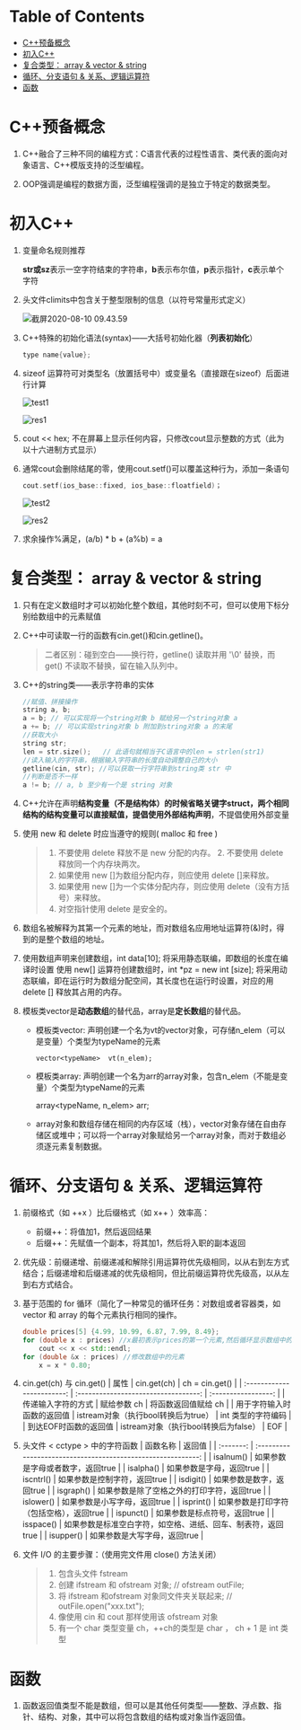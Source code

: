 Table of Contents
=================

   * [C++预备概念](#c++预备概念)
   * [初入C++](#初入c++)
   * [复合类型： array &amp; vector &amp; string](#复合类型-array--vector--string)
   * [循环、分支语句 &amp; 关系、逻辑运算符](#循环分支语句--关系逻辑运算符)
   * [函数](#函数)

# C++预备概念

1. C++融合了三种不同的编程方式：C语言代表的过程性语言、类代表的面向对象语言、C++模版支持的泛型编程。

2. OOP强调是编程的数据方面，泛型编程强调的是独立于特定的数据类型。

# 初入C++

1. 变量命名规则推荐
   
    **str或sz**表示一空字符结束的字符串，**b**表示布尔值，**p**表示指针，**c**表示单个字符
    
2. 头文件climits中包含关于整型限制的信息（以符号常量形式定义）
	
	![截屏2020-08-10 09.43.59](https://tva1.sinaimg.cn/large/007S8ZIlly1ghlm3wiso7j30ln08p0vw.jpg)
	
3. C++特殊的初始化语法(syntax)——大括号初始化器（**列表初始化**）

    ```cpp
    type name{value};
    ```

4. sizeof 运算符可对类型名（放置括号中）或变量名（直接跟在sizeof）后面进行计算

    ![test1](https://tva1.sinaimg.cn/large/007S8ZIlly1ghlm6q16baj30f305zmxp.jpg)

    ![res1](https://tva1.sinaimg.cn/large/007S8ZIlly1ghlm71cjlyj30a302gaa0.jpg)

5. cout << hex; 不在屏幕上显示任何内容，只修改cout显示整数的方式（此为以十六进制方式显示）

6. 通常cout会删除结尾的零，使用cout.setf()可以覆盖这种行为，添加一条语句	

   ```cpp
   cout.setf(ios_base::fixed, ios_base::floatfield)；
   ```

   ![test2](https://tva1.sinaimg.cn/large/007S8ZIlly1ghlm7nuqwqj30ex075wf9.jpg)

   ![res2](https://tva1.sinaimg.cn/large/007S8ZIlly1ghlm7w6m0qj309l033mx5.jpg)

7. 求余操作%满足，(a/b) * b + (a%b) = a	

# 复合类型： array & vector & string

1. 只有在定义数组时才可以初始化整个数组，其他时刻不可，但可以使用下标分别给数组中的元素赋值
2. C++中可读取一行的函数有cin.get()和cin.getline()。
	
	> 二者区别：碰到空白——换行符，getline() 读取并用 '\0' 替换，而 get() 不读取不替换，留在输入队列中。
	
3. C++的string类——表示字符串的实体

    ```cpp
    //赋值、拼接操作
    string a, b;
    a = b; // 可以实现将一个string对象 b 赋给另一个string对象 a
    a += b; // 可以实现string对象 b 附加到string对象 a 的末尾
    //获取大小
    string str;
    len = str.size();	// 此语句就相当于C语言中的len = strlen(str1)
    //读入输入的字符串，根据输入字符串的长度自动调整自己的大小
    getline(cin, str); //可以获取一行字符串到string类 str 中
    //判断是否不一样	
    a != b; // a, b 至少有一个是 string 对象
    ```

4. C++允许在声明**结构变量（不是结构体）**的时候省略关键字struct，两个相同结构的结构变量可以直接赋值，提倡使用**外部结构声明**，不提倡使用外部变量

5. 使用 new 和 delete 时应当遵守的规则( malloc 和 free )

    > 1. 不要使用 delete 释放不是 new 分配的内存。
    >    2. 不要使用 delete 释放同一个内存块两次。
    >  3. 如果使用 new []为数组分配内存，则应使用 delete []来释放。
    >  4. 如果使用 new []为一个实体分配内存，则应使用 delete（没有方括号）来释放。
    >  5. 对空指针使用 delete 是安全的。

6. 数组名被解释为其第一个元素的地址，而对数组名应用地址运算符(&)时，得到的是整个数组的地址。

7. 使用数组声明来创建数组，int data[10]; 将采用静态联编，即数组的长度在编译时设置
   使用 new[] 运算符创建数组时，int *pz = new int [size]; 将采用动态联编，即在运行时为数组分配空间，其长度也在运行时设置，对应的用 delete [] 释放其占用的内存。  

8. 模板类vector是**动态数组**的替代品，array是**定长数组**的替代品。
   - 模板类vector: 声明创建一个名为vt的vector对象，可存储n_elem（可以是变量）个类型为typeName的元素

   		 vector<typeName>  vt(n_elem);
   	
   - 模板类array: 声明创建一个名为arr的array对象，包含n_elem（不能是变量）个类型为typeName的元素
   	
   		array<typeName, n_elem> arr;

   - array对象和数组存储在相同的内存区域（栈），vector对象存储在自由存储区或堆中；可以将一个array对象赋给另一个array对象，而对于数组必须逐元素复制数据。

# 循环、分支语句 & 关系、逻辑运算符



1. 前缀格式（如 ++x ）比后缀格式（如 x++ ）效率高：
	- 前缀++：将值加1，然后返回结果
	- 后缀++：先赋值一个副本，将其加1，然后将入职的副本返回
	
2. 优先级：前缀递增、前缀递减和解除引用运算符优先级相同，以从右到左方式结合；后缀递增和后缀递减的优先级相同，但比前缀运算符优先级高，以从左到右方式结合。

3. 基于范围的 for 循环（简化了一种常见的循环任务：对数组或者容器类，如 vector 和 array 的每个元素执行相同的操作。

    ```cpp
    double prices[5] {4.99, 10.99, 6.87, 7.99, 8.49};
    for (double x : prices) //x最初表示prices的第一个元素,然后循环显示数组中的每个值
    	cout << x << std::endl;
    for (double &x : prices) //修改数组中的元素
    	x = x * 0.80;
    ```

    

4. cin.get(ch) 与 cin.get()
	|            属性            |             cin.get(ch)              |   ch = cin.get()    |
	| :------------------------: | :----------------------------------: | :-----------------: |
	|     传递输入字符的方式     |             赋给参数 ch              | 将函数返回值赋给 ch |
	| 用于字符输入时函数的返回值 | istream对象（执行bool转换后为true）  | int 类型的字符编码  |
	|   到达EOF时函数的返回值    | istream对象（执行bool转换后为false） |         EOF         |
	
5. 头文件 < cctype > 中的字符函数
	| 函数名称  |                            返回值                            |
	| :-------: | :----------------------------------------------------------: |
	| isalnum() |               如果参数是字母或者数字，返回true               |
	| isalpha() |                   如果参数是字母，返回true                   |
	| iscntrl() |                 如果参数是控制字符，返回true                 |
	| isdigit() |                   如果参数是数字，返回true                   |
	| isgraph() |          如果参数是除了空格之外的打印字符，返回true          |
	| islower() |                 如果参数是小写字母，返回true                 |
	| isprint() |           如果参数是打印字符（包括空格），返回true           |
	| ispunct() |                 如果参数是标点符号，返回true                 |
	| isspace() | 如果参数是标准空白字符，如空格、进纸、回车、制表符，返回true |
	| isupper() |                 如果参数是大写字母，返回true                 |

6. 文件 I/O 的主要步骤：（使用完文件用 close() 方法关闭）

    >   1. 包含头文件 fstream
    >   2. 创建 ifstream 和 ofstream 对象; // ofstream outFile;
    >   3. 将 ifstream 和ofstream 对象同文件夹关联起来; // outFile.open("xxx.txt");
    >   4. 像使用 cin 和 cout 那样使用该 ofstream 对象
    > 5. 有一个 char 类型变量 ch，++ch的类型是 char ， ch + 1 是 int 类型

# 函数
1. 函数返回值类型不能是数组，但可以是其他任何类型——整数、浮点数、指针、结构、对象，其中可以将包含数组的结构或对象当作返回值。